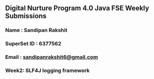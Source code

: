 ## Digital Nurture Program 4.0 Java FSE Weekly Submissions

### Name : Sandipan Rakshit
### SuperSet ID : 6377562
### Email : sandipanrakshit6@gmail.com

### Week2: SLF4J logging framework